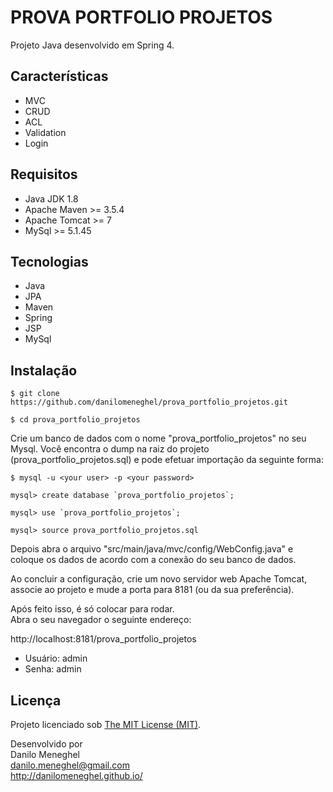 # PROVA PORTFOLIO PROJETOS

Projeto Java desenvolvido em Spring 4.

## Características

- MVC
- CRUD
- ACL
- Validation
- Login

## Requisitos

- Java JDK 1.8
- Apache Maven >= 3.5.4
- Apache Tomcat >= 7
- MySql >= 5.1.45

## Tecnologias

- Java
- JPA
- Maven
- Spring
- JSP
- MySql

## Instalação

```
$ git clone https://github.com/danilomeneghel/prova_portfolio_projetos.git

$ cd prova_portfolio_projetos

```

Crie um banco de dados com o nome "prova_portfolio_projetos" no seu Mysql. Você encontra o dump na raiz do projeto (prova_portfolio_projetos.sql) e pode efetuar importação da seguinte forma:

```
$ mysql -u <your user> -p <your password>

mysql> create database `prova_portfolio_projetos`;

mysql> use `prova_portfolio_projetos`;

mysql> source prova_portfolio_projetos.sql

```

Depois abra o arquivo "src/main/java/mvc/config/WebConfig.java" e coloque os dados de acordo com a conexão do seu banco de dados. <br>

Ao concluir a configuração, crie um novo servidor web Apache Tomcat, associe ao projeto e mude a porta para 8181 (ou da sua preferência).<br>

Após feito isso, é só colocar para rodar.<br>
Abra o seu navegador o seguinte endereço: <br>

http://localhost:8181/prova_portfolio_projetos

- Usuário: admin
- Senha: admin

## Licença

Projeto licenciado sob <a href="LICENSE">The MIT License (MIT)</a>.


Desenvolvido por<br>
Danilo Meneghel<br>
danilo.meneghel@gmail.com<br>
http://danilomeneghel.github.io/<br>

